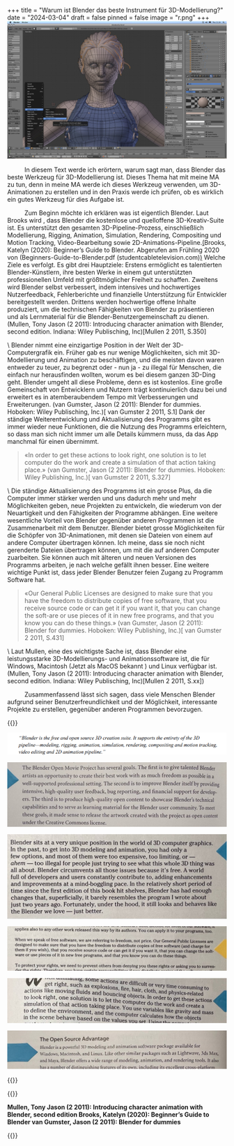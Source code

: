 +++
title = "Warum ist Blender das beste Instrument für 3D-Modellierung?"
date = "2024-03-04"
draft = false
pinned = false
image = "r.png"
+++
![](ss_a16e5ac1fb8e19fadddbfca5824d5629e99db18f.1920x1080.jpg)



          In diesem Text werde ich erörtern, warum sagt man, dass Blender das beste Werkzeug für 3D-Modellierung ist. Dieses Thema hat mit meine MA zu tun, denn in meine MA werde ich dieses Werkzeug verwenden, um 3D-Animationen zu erstellen und in den Praxis werde ich prüfen, ob es wirklich ein gutes Werkzeug für dies Aufgabe ist.

          Zum Beginn möchte ich erklären was ist eigentlich Blender. Laut Brooks wird , dass Blender die kostenlose und quelloffene 3D-Kreativ-Suite ist. Es unterstützt den gesamten 3D-Pipeline-Prozess, einschließlich Modellierung, Rigging, Animation, Simulation, Rendering, Compositing und Motion Tracking, Video-Bearbeitung sowie 2D-Animations-Pipeline.[(](#_ftn1)Brooks, Katelyn (2020): Beginner’s Guide to Blender. Abgerufen am Frühling 2020 von (Beginners-Guide-to-Blender.pdf (studentcabletelevision.com)[)](#_ftn1) Welche Ziele es verfolgt. Es gibt drei Hauptziele: Erstens ermöglicht es talentierten Blender-Künstlern, ihre besten Werke in einem gut unterstützten professionellen Umfeld mit größtmöglicher Freiheit zu schaffen. Zweitens wird Blender selbst verbessert, indem intensives und hochwertiges Nutzerfeedback, Fehlerberichte und finanzielle Unterstützung für Entwickler bereitgestellt werden. Drittens werden hochwertige offene Inhalte produziert, um die technischen Fähigkeiten von Blender zu präsentieren und als Lernmaterial für die Blender-Benutzergemeinschaft zu dienen.(Mullen, Tony Jason (2 2011): Introducing character animation with Blender, second edition. Indiana: Wiley Publisching, Inc)\[Mullen 2 2011, S.350]

\    Blender nimmt eine einzigartige Position in der Welt der 3D-Computergrafik ein. Früher gab es nur wenige Möglichkeiten, sich mit 3D-Modellierung und Animation zu beschäftigen, und die meisten davon waren entweder zu teuer, zu begrenzt oder - nun ja - zu illegal für Menschen, die einfach nur herausfinden wollten, worum es bei diesem ganzen 3D-Ding geht. Blender umgeht all diese Probleme, denn es ist kostenlos. Eine große Gemeinschaft von Entwicklern und Nutzern trägt kontinuierlich dazu bei und erweitert es in atemberaubendem Tempo mit Verbesserungen und Erweiterungen. (van Gumster, Jason (2 2011): Blender for dummies. Hoboken: Wiley Publisching, Inc.)\[ van Gumster 2 2011, S.1] Dank der ständige Weiterentwicklung und Aktualisierung des Programms gibt es immer wieder neue Funktionen, die die Nutzung des Programms erleichtern, so dass man sich nicht immer um alle Details kümmern muss, da das App manchmal für einen übernimmt.

> «In order to get these actions to look right, one solution is to let computer do the work and create a simulation of that action taking place.» (van Gumster, Jason (2 2011): Blender for dummies. Hoboken: Wiley Publishing, Inc.)\[ van Gumster 2 2011, S.327]

\    Die ständige Aktualisierung des Programms ist ein grosse Plus, da die Computer immer stärker werden und uns dadurch mehr und mehr Möglichkeiten geben, neue Projekten zu entwickeln, die wiederum von der Neuartigkeit und den Fähigkeiten der Programme abhängen. Eine weitere wesentliche Vorteil  von Blender gegenüber anderen Programmen ist die Zusammenarbeit mit dem Benutzer. Blender bietet grosse Möglichkeiten für die Schöpfer von 3D-Animationen, mit  denen sie Dateien von einem auf andere Computer übertragen können. Ich meine, dass sie noch nicht gerenderte Dateien übertragen können, um mit die auf anderen Computer zuarbeiten. Sie können auch mit älteren und neuen Versionen des Programms arbeiten, je nach welche gefällt ihnen besser. Eine weitere wichtige Punkt ist, dass jeder Blender Benutzer feien Zugang zu Programm Software hat.

> «Our General Public Licenses are designed to make sure that you have the freedom to distribute copies of free software, that you receive source code or can get it if you want it, that you can change the soft-are or use pieces of it in new free programs, and that you know you can do these things.» (van Gumster, Jason (2 2011): Blender for dummies. Hoboken: Wiley Publishing, Inc.)\[ van Gumster 2 2011, S.431]
> 	

\    Laut Mullen, eine des wichtigste Sache ist, dass Blender eine leistungsstarke 3D-Modellierungs- und Animationssoftware ist, die für Windows, Macintosh (Jetzt als MacOS bekannt ) und Linux verfügbar ist.(Mullen, Tony Jason (2 2011): Introducing character animation with Blender, second edition. Indiana: Wiley Publisching, Inc)\[Mullen 2 2011, S.xx])

          Zusammenfassend lässt sich sagen, dass viele Menschen Blender aufgrund seiner Benutzerfreundlichkeit und der Möglichkeit, interessante Projekte zu erstellen, gegenüber anderen Programmen bevorzugen.

{{<box title="Zitaten">}}

![](screenshot-2024-03-04-200838.png)

![](photo_5418265754492590904_y.jpg)

![](photo_5418265754492590905_y.jpg)

![](photo_5418265754492590907_y.jpg)

![](photo_5418265754492590906_y.jpg)

![](photo_5418265754492590903_y.jpg)

{{</box>}}

{{<box title="Literatur">}}


**Mullen, Tony Jason (2 2011): Introducing character animation with Blender, second edition
Brooks, Katelyn (2020): Beginner’s Guide to Blender
van Gumster, Jason (2 2011): Blender for dummies**

{{</box>}}
